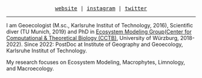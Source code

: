 <!--
**AnneLew/AnneLew** is a ✨ _special_ ✨ repository because its `README.md` (this file) appears on your GitHub profile.

Here are some ideas to get you started:

- 🔭 I’m currently working on ...
- 🌱 I’m currently learning ...
- 👯 I’m looking to collaborate on ...
- 🤔 I’m looking for help with ...
- 💬 Ask me about ...
- 📫 How to reach me: ...
- 😄 Pronouns: ...
- ⚡ Fun fact: ...
-->

<p align="center">
  <samp>
    <a href=https://www.ifgg.kit.edu>website</a> |
    <a href=https://www.instagram.com/bio.diver.sity/>instagram</a> |
    <a href=https://twitter.com/AnneLwr>twitter</a>
  </samp>
</p>

---

I am Geoecologist (M.sc., Karlsruhe Institut of Technology, 2016), Scientific diver (TU Munich, 2019) and PhD in [Ecosystem Modeling Group](https://www.biozentrum.uni-wuerzburg.de/cctb/research/ecosystem-modeling/)([Center for Computational & Theoretical Biology (CCTB)](https://www.biozentrum.uni-wuerzburg.de/cctb/cctb/), University of Würzburg, 2018-2022). Since 2022: PostDoc at Institute of Geography and Geoecology, Karlsruhe Institut of Technology. 

My research focuses on Ecosystem Modeling, Macrophytes, Limnology, and Macroecology.
